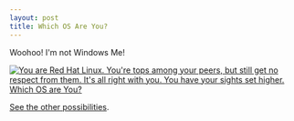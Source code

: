 ```yaml
---
layout: post
title: Which OS Are You?
---
```


Woohoo!  I'm not Windows Me!

<a href="http://bbspot.com/News/2003/01/os_quiz.php"><img src="http://www.bbspot.com/Images/News_Features/2003/01/os_quiz/redhat.jpg" alt="You are Red Hat Linux. You're tops among your peers, but still get no respect from them.  It's all right with you.  You have your sights set higher.">
Which OS are You?</a>

<a href="http://bbspot.com/News/2003/01/os_quiz_all.html">See the other possibilities</a>.
